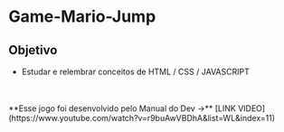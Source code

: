 # Game-Mario-Jump


## **Objetivo**
* Estudar e relembrar conceitos de HTML / CSS / JAVASCRIPT

<br/>
<br/>
**Esse jogo foi desenvolvido pelo Manual do Dev ->** [LINK VIDEO](https://www.youtube.com/watch?v=r9buAwVBDhA&list=WL&index=11)
